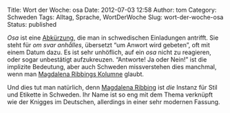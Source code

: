 Title: Wort der Woche: osa
Date: 2012-07-03 12:58
Author: tom
Category: Schweden
Tags: Alltag, Sprache, WortDerWoche
Slug: wort-der-woche-osa
Status: published

*Osa* ist eine
[Abkürzung](http://www.fiket.de/2007/11/21/schwedische-abkuerzungen/),
die man in schwedischen Einladungen antrifft. Sie steht für *om svar
anhålles*, übersetzt “um Anwort wird gebeten”, oft mit einem Datum dazu.
Es ist sehr unhöflich, auf ein *osa* nicht zu reagieren, oder sogar
unbestätigt aufzukreuzen. “Antworte! Ja oder Nein!” ist die implizite
Bedeutung, aber auch Schweden missverstehen dies manchmal, wenn man
[Magdalena Ribbings
Kolumne](http://www.dn.se/blogg/etikettfragan/2012/06/14/inbjudningssvar/)
glaubt.

Und dies tut man natürlich, denn [Magdalena
Ribbing](http://sv.wikipedia.org/wiki/Magdalena_Ribbing) ist *die*
Instanz für Stil und Etikette in Schweden. Ihr Name ist so eng mit dem
Thema verknüpft wie der Knigges im Deutschen, allerdings in einer sehr
modernen Fassung.

